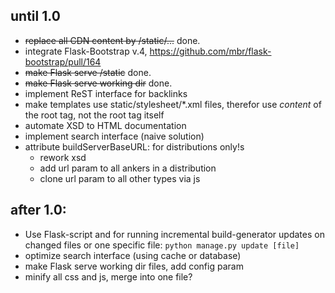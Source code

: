 ## until 1.0
* ~~replace all CDN content by /static/...~~ done.
* integrate Flask-Bootstrap v.4, https://github.com/mbr/flask-bootstrap/pull/164
* ~~make Flask serve /static~~ done.
* ~~make Flask serve working dir~~ done.
* implement ReST interface for backlinks
* make templates use static/stylesheet/*.xml files, therefor use _content_ of the root tag, not the root tag itself
* automate XSD to HTML documentation
* implement search interface (naive solution)
* attribute buildServerBaseURL: for distributions only!s
  * rework xsd
  * add url param to all ankers in a distribution
  * clone url param to all other types via js  


## after 1.0:
* Use Flask-script and  for running incremental build-generator updates on changed files or one specific file:
  `python manage.py update [file]`
* optimize search interface (using cache or database)
* make Flask serve working dir files, add config param
* minify all css and js, merge into one file?